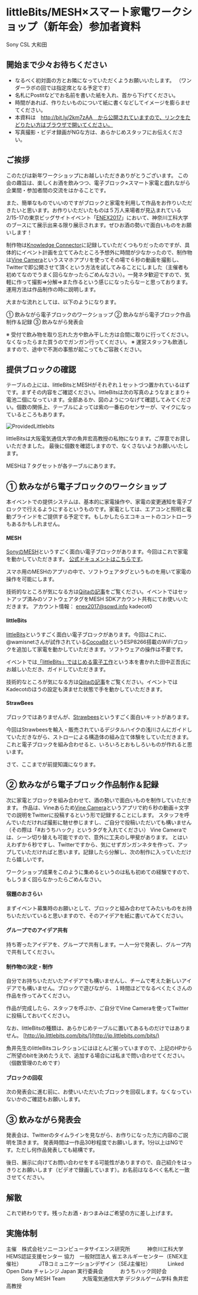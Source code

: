 # littleBits/MESH×スマート家電ワークショップ（新年会）参加者資料

Sony CSL 大和田

## 開始まで少々お待ちください

+ なるべく初対面の方とお隣になっていただくようお願いいたします。
（ワンダーラボの回では指定席となる予定です）
+ 名札にPostitなどでお名前を書いた紙を入れ、首から下げてください。
+ 時間があれば、作りたいものについて紙に書くなどしてイメージを膨らませてください。
+ 本資料は　http://bit.ly/2km7zAA　から公開されていますので、リンクをたどりたい方はブラウザで開いてください。
+ 写真撮影・ビデオ録画がNGな方は、あらかじめスタッフにお伝えください。


## ご挨拶

このたびは新年ワークショップにお越しいただきありがとうございます。
この会の趣旨は、楽しくお酒を飲みつつ、電子ブロック×スマート家電と戯れながら企業間・参加者間の交流をはかることです。

また、簡単なものでいいのですがブロックと家電を利用して作品をお作りいただきたいと思います。お作りいただいたものは５万人来場者が見込まれている2/15-17の東京ビッグサイトイベント「[ENEX2017](http://www.low-cf.jp/)」において、神奈川工科大学のブースにて展示出来る限り展示されます。ぜひお酒の勢いで面白いものをお願いします！

制作物は[Knowledge Connector](http://idea.linkdata.org/all)に記録していただくつもりだったのですが、具体的にイベント計画を立ててみたところ予想外に時間が少なかったので、制作物は[Vine Camera](https://vine.co/camera)というスマホアプリを使ってその場で６秒の動画を撮影し、Twitterで即公開させて頂くという方法を試してみることにしました（主催者も初めてなのでうまく回らなかったらごめんなさい）。一発ネタ歓迎ですので、気軽に作って撮影⇒分解⇒また作るという感じになったらなーと思っております。運用方法は作品制作の時に説明します。

大まかな流れとしては、以下のようになります。

① 飲みながら電子ブロックのワークショップ
② 飲みながら電子ブロック作品制作＆記録
③ 飲みながら発表会

※ 受付で飲み物を取り忘れた方や飲み干した方は合間に取りに行ってください。なくなったらまた買うのでガンガン行ってください。
※ 運営スタッフも飲酒しますので、途中で不測の事態が起こってもご容赦ください。  

## 提供ブロックの確認

テーブルの上には、littleBitsとMESHがそれぞれ１セットづつ置かれているはずです。まずその内容をご確認ください。littleBitsは次の写真のようなまとまり＋電池二個になっています。全部あるか、図のようにつなげて確認してみてください。個数の関係上、テーブルによっては紫の一番右のセンサーが、マイクになっているところもあります。

![ProvidedLittlebits](ProvidedLittlebits.png)

littleBitsは大阪電気通信大学の魚井宏高教授の私物になります。ご厚意でお貸しいただきました。
最後に個数を確認しますので、なくさないようお願いいたします。

MESHは７タグセットが各テーブルにあります。

## ① 飲みながら電子ブロックのワークショップ

本イベントでの提供システムは、基本的に家電操作や、家電の変更通知を電子ブロックで行えるようにするというものです。家電としては、エアコンと照明と電動ブラインドをご提供する予定です。もしかしたらエコキュートのコントローラもあるかもしれません。

#### MESH
[SonyのMESH](http://meshprj.com/jp/)というすごく面白い電子ブロックがあります。今回はこれで家電を動かしていただきます。
[公式ドキュメントはこちらです](http://support.meshprj.com/hc/ja/articles/211940358-MESH%E3%81%AE%E5%88%9D%E6%9C%9F%E8%A8%AD%E5%AE%9A%E3%82%84%E4%BD%BF%E3%81%84%E6%96%B9%E3%81%8C%E3%82%8F%E3%81%8B%E3%82%8A%E3%81%BE%E3%81%9B%E3%82%93-%E8%AA%AC%E6%98%8E%E6%9B%B8%E3%81%AF%E3%81%82%E3%82%8A%E3%81%BE%E3%81%99%E3%81%8B-)。

スマホ用のMESHのアプリの中で、ソフトウェアタグというものを用いて家電の操作を可能にします。

技術的なところが気になる方は[Qiitaの記事](http://qiita.com/sgrowd/items/6a3e8576be49760db5eb)をご覧ください。イベントではセットアップ済みのソフトウェアタグをMESH SDKアカウント共有にてお使いいただきます。
アカウント情報：
enex2017@sowd.info
kadecot0

#### littleBits
[littleBits](http://jp.littlebits.com/)というすごく面白い電子ブロックがあります。今回はこれに、@wamisnetさんが試作されている[CocoaBit](http://qiita.com/wamisnet/items/9bff0d8c4542d905e325)というESP8266搭載のWiFiブロックを追加して家電を動かしていただきます。ソフトウェアの操作は不要です。

イベントでは[「littleBits」ではじめる電子工作](http://amzn.to/2jP25Ap)という本を書かれた田中正吾氏にお越しいただき、ガイドしていただきます。

技術的なところが気になる方は[Qiitaの記事](http://qiita.com/sgrowd/items/9ef56370a49f4f10c96c)をご覧ください。イベントではKadecotのほうの設定も済ませた状態で手を動かしていただきます。

#### StrawBees

ブロックではありませんが、[Strawbees](https://strawbees.com/)というすごく面白いキットがあります。

今回はStrawbeesを輸入・販売されているデジタルハイクの浅川さんにガイドしていただきながら、ストローによる構造体の組み立て体験をしていただきます。これと電子ブロックを組み合わせると、いろいろとおもしろいものが作れると思います。

さて、ここまでが前提知識になります。

## ② 飲みながら電子ブロック作品制作＆記録

次に家電とブロックを組み合わせて、酒の勢いで面白いものを制作していただきます。
作品は、Vineあらため[Vine Camera](https://vine.co/camera)というアプリで約６秒の動画＋文字での説明をTwitterに投稿するという形で記録することにします。
スタッフを呼んでいただければ撮影に馳せ参じますし、ご自分で投稿いただいても構いません（その際は「#おうちハック」というタグを入れてください）
Vine Cameraでは、シーン切り替えも可能ですので、意外に工夫のし甲斐があります。
とはいえわずか６秒ですし、Twitterですから、気にせずガンガンネタを作って、アップしていただければと思います。記録したら分解し、次の制作に入っていただけたら嬉しいです。

ワークショップ成果をこのように集めるというのは私も初めての経験ですので、もしうまく回らなかったらごめんなさい。

#### 宿題のおさらい
まずイベント募集時のお願いとして、ブロックと組み合わせてみたいものをお持ちいただいていると思いますので、そのアイデアを紙に書いてみてください。

#### グループでのアイデア共有
持ち寄ったアイデアを、グループで共有します。一人一分で発表し、グループ内で共有してください。

#### 制作物の決定・制作
自分でお持ちいただいたアイデアでも構いませんし、チームで考えた新しいアイデアでも構いません。ブロックで遊びながら、１時間ほどでなるべくたくさんの作品を作ってみてください。

作品が完成したら、スタッフを呼ぶか、ご自分でVine Cameraを使ってTwitterに投稿しておいてください。

なお、littleBitsの種類は、あらかじめテーブルに置いてあるものだけではありません。
[http://jp.littlebits.com/bits/](http://jp.littlebits.com/bits/)

魚井先生のlittleBitsコレクションにはほとんど揃っていますので、上記のHPからご所望のbitを決めたうえで、追加する場合には私まで問い合わせてください。（個数管理のためです）

#### ブロックの回収

次の発表会に進む前に、お使いいただいたブロックを回収します。なくなっていないかのご確認もお願いします。

## ③ 飲みながら発表会

発表会は、Twitterのタイムラインを見ながら、お作りになった方に内容のご説明を頂きます。
発表時間は一作品30秒程度でお願いします。1分以上はNGです。ただし何作品発表しても結構です。

後日、展示に向けてお問い合わせをする可能性がありますので、自己紹介をはっきりとお願いします（ビデオで録画しています）。お名前はなるべく名札と一致させてください。

## 解散

これで終わりです。残ったお酒・おつまみはご希望の方に差し上げます。

## 実施体制

主催　株式会社ソニーコンピュータサイエンス研究所
　　　神奈川工科大学 HEMS認証支援センター
協力　一般財団法人 省エネルギーセンター（ENEX主催社）
　　　JTBコミュニケーションデザイン（SEJ主催社）
　　　Linked Open Data チャレンジ Japan 実行委員会
　　　おうちハック同好会
　　　Sony MESH Team
　　　大阪電気通信大学 デジタルゲーム学科 魚井宏高教授

